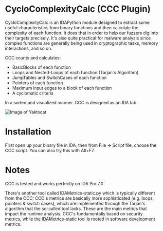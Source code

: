 # CycloComplexityCalc (CCC Plugin)

CycloComplexityCalc is an IDAPython module designed to extract some useful characteristics from binary functions and then calculate the complexity of each function. 
It does that in order to help our fuzzers dig into their targets precisely. 
It's also quite practical for malware analysis since complex functions are generally being used in cryptographic tasks, memory interactions, and so on.

CCC counts and calculates:

* BasicBlocks of each function
* Loops and Nested-Loops of each function (Tarjan's Algorithm)
* JumpTables and SwitchCases of each function
* Pointers of each function
* Maximum input edges to a block of each function
* A cyclomatic criteria

In a sorted and visualized manner. CCC is designed as an IDA tab.

![Image of Yaktocat](https://github.com/aleeamini/CycloComplexityCalc/blob/master/ccc.PNG)


# Installation

First open up your binary file in IDA, then from File -> Script file, choose the CCC script. 
You can also try this with Alt+F7.

# Notes
CCC is tested and works perfectly on IDA Pro 7.0.

There's another tool called IDAMetrics-static.py which is typically different from the CCC:
CCC's metrics are basically more sophisticated (e.g. loops, pointers & switch cases), which are implemented through the Tarjan's algorithm that the so-called tool lacks.
These are the main metrics that impact the runtime analysis. 
CCC's fundamentally based on security metrics, while the IDAMetrics-static tool is rooted in software development metrics.
